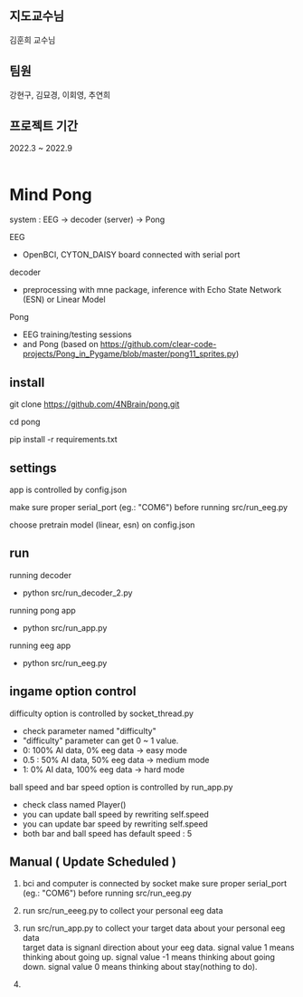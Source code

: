 ## 지도교수님

김훈희 교수님

## 팀원

강현구, 김묘경, 이회영, 추연희

## 프로젝트 기간

2022.3 ~ 2022.9 <br><br>

# Mind Pong

system : EEG -> decoder (server) -> Pong

EEG
 - OpenBCI, CYTON_DAISY board connected with serial port

decoder
 - preprocessing with mne package, inference with Echo State Network (ESN) or Linear Model

Pong

 - EEG training/testing sessions
 - and Pong (based on https://github.com/clear-code-projects/Pong_in_Pygame/blob/master/pong11_sprites.py)

## install

git clone https://github.com/4NBrain/pong.git

cd pong

pip install -r requirements.txt

## settings

app is controlled by config.json

make sure proper serial_port (eg.: "COM6") before running src/run_eeg.py

choose pretrain model (linear, esn) on config.json

## run

running decoder

 - python src/run_decoder_2.py
  
running pong app

 - python src/run_app.py
  
running eeg app

 - python src/run_eeg.py

## ingame option control

 difficulty option is controlled by socket_thread.py
 
 - check parameter named "difficulty"
 - "difficulty" parameter can get 0 ~ 1 value.
 - 0: 100% AI data, 0% eeg data -> easy mode
 - 0.5 : 50% AI data, 50% eeg data -> medium mode
 - 1: 0% AI data, 100% eeg data -> hard mode
 
 
 ball speed and bar speed option is controlled by run_app.py
 
 - check class named Player()
 - you can update ball speed by rewriting self.speed
 - you can update bar speed by rewriting self.speed
 - both bar and ball speed has default speed : 5
 
 ## Manual ( Update Scheduled )
 
 1. bci and computer is connected by socket make sure proper serial_port (eg.: "COM6") before running src/run_eeg.py
 2. run src/run_eeeg.py to collect your personal eeg data
 3. run src/run_app.py to collect your target data about your personal eeg data <br>
 target data is signanl direction about your eeg data.
 signal value 1 means thinking about going up.
 signal value -1 means thinking about going down.
 signal value 0 means thinking about stay(nothing to do).
 
 4. 
